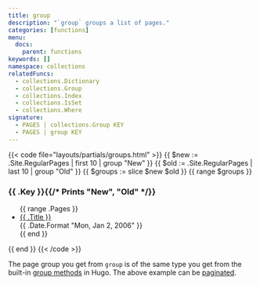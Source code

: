 ```yaml
---
title: group
description: "`group` groups a list of pages."
categories: [functions]
menu:
  docs:
    parent: functions
keywords: []
namespace: collections
relatedFuncs:
  - collections.Dictionary
  - collections.Group
  - collections.Index
  - collections.IsSet
  - collections.Where
signature:
  - PAGES | collections.Group KEY
  - PAGES | group KEY
---
```


{{< code file="layouts/partials/groups.html" >}}
{{ $new := .Site.RegularPages | first 10 | group "New" }}
{{ $old := .Site.RegularPages | last 10 | group "Old" }}
{{ $groups := slice $new $old }}
{{ range $groups }}
  <h3>{{ .Key }}{{/* Prints "New", "Old" */}}</h3>
  <ul>
    {{ range .Pages }}
      <li>
        <a href="{{ .Permalink }}">{{ .Title }}</a>
        <div class="meta">{{ .Date.Format "Mon, Jan 2, 2006" }}</div>
      </li>
    {{ end }}
  </ul>
{{ end }}
{{< /code >}}

The page group you get from `group` is of the same type you get from the built-in [group methods](/templates/lists#group-content) in Hugo. The above example can be [paginated](/templates/pagination/#list-paginator-pages).
